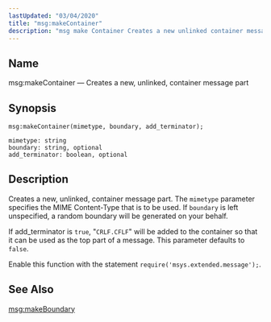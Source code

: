 ```yaml
---
lastUpdated: "03/04/2020"
title: "msg:makeContainer"
description: "msg make Container Creates a new unlinked container message part msg make Container mimetype boundary add terminator Creates a new unlinked container message part The mimetype parameter specifies the MIME Content Type that is to be used If boundary is left unspecified a random boundary will be generated on your..."
---
```


<a name="lua.ref.msg_makeContainer"></a> 
## Name

msg:makeContainer — Creates a new, unlinked, container message part

<a name="idp25523920"></a> 
## Synopsis

`msg:makeContainer(mimetype, boundary, add_terminator);`

```
mimetype: string
boundary: string, optional
add_terminator: boolean, optional
```
<a name="idp25526704"></a> 
## Description

Creates a new, unlinked, container message part. The `mimetype` parameter specifies the MIME Content-Type that is to be used. If `boundary` is left unspecified, a random boundary will be generated on your behalf.

If add_terminator is `true`, "`CRLF.CFLF`" will be added to the container so that it can be used as the top part of a message. This parameter defaults to `false`.

Enable this function with the statement `require('msys.extended.message');`.

<a name="idp25532176"></a> 
## See Also

[msg:makeBoundary](/momentum/3/3-reference/3-reference-lua-ref-msg-make-boundary)